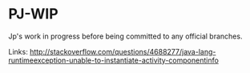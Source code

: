 # PJ-WIP
Jp's work in progress before being committed to any official branches.

Links:
http://stackoverflow.com/questions/4688277/java-lang-runtimeexception-unable-to-instantiate-activity-componentinfo
